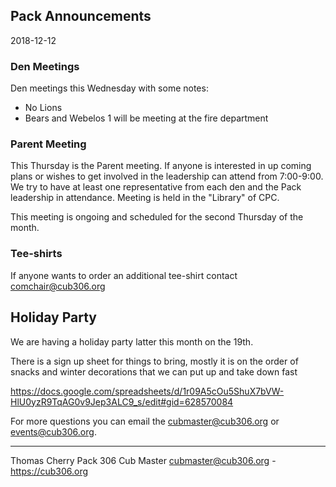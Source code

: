 ## Pack Announcements ##
2018-12-12

### Den Meetings ###
Den meetings this Wednesday with some notes:

* No Lions
* Bears and Webelos 1 will be meeting at the fire department

### Parent Meeting ###
This Thursday is the Parent meeting. If anyone is interested in up coming plans or wishes to get involved in the leadership can attend from 7:00-9:00. We try to have at least one representative from each den and the Pack leadership in attendance. Meeting is held in the "Library" of CPC.

This meeting is ongoing and scheduled for the second Thursday of the month.

### Tee-shirts ###
If anyone wants to order an additional tee-shirt contact [comchair@cub306.org](mailto:comchair@cub306.org)

## Holiday Party ##
We are having a holiday party latter this month on the 19th.

There is a sign up sheet for things to bring, mostly it is on the order of snacks and winter decorations that we can put up and take down fast

https://docs.google.com/spreadsheets/d/1r09A5cOu5ShuX7bVW-HlU0yzR9TqAG0v9Jep3ALC9_s/edit#gid=628570084

For more questions you can email the cubmaster@cub306.org or events@cub306.org.

----
Thomas Cherry
Pack 306 Cub Master
cubmaster@cub306.org - https://cub306.org


